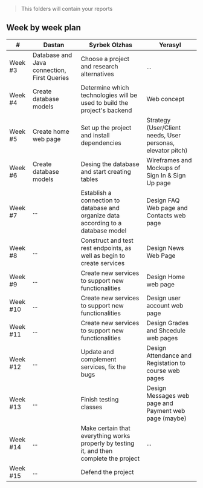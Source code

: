 > This folders will contain your reports
## Week by week plan
|#|Dastan|Syrbek Olzhas|Yerasyl|
|---|---|---|---|
|Week #3|Database and Java connection, First Queries|Choose a project and research alternatives|...|
|Week #4|Create database models|Determine which technologies will be used to build the project's backend|Web concept|
|Week #5|Create home web page|Set up the project and install dependencies|Strategy (User/Client needs, User personas, elevator pitch)|
|Week #6|Create database models|Desing the database and start creating tables|Wireframes and Mockups of Sign In & Sign Up page|
|Week #7|...|Establish a connection to database and organize data according to a database model|Design FAQ Web page and Contacts web page|
|Week #8|...|Construct and test rest endpoints, as well as begin to create services|Design News Web Page|
|Week #9|...|Create new services to support new functionalities|Design Home web page|
|Week #10|...|Create new services to support new functionalities|Design user account web page|
|Week #11|...|Create new services to support new functionalities|Design Grades and Shcedule web pages|
|Week #12|...|Update and complement services, fix the bugs|Design Attendance and Registation to course web pages|
|Week #13|...|Finish testing classes|Design Messages web page and Payment web page (maybe)|
|Week #14|...|Make certain that everything works properly by testing it, and then complete the project|...|
|Week #15|...|Defend the project|
